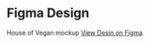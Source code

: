 # Figma Design
House of Vegan mockup
[View Desin on Figma](https://www.figma.com/file/zD5m3OCjXnsvBR09hTTaXa/Untitled?node-id=0%3A1)